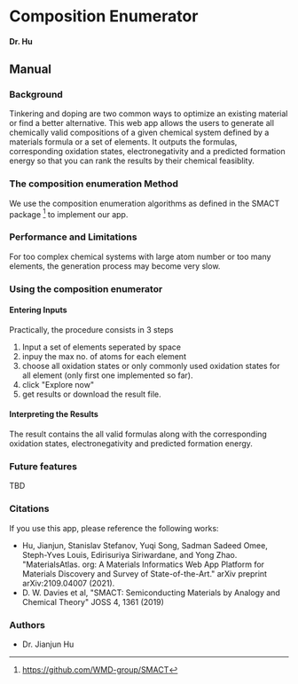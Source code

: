 
# Composition Enumerator
#### Dr. Hu

## Manual

### Background 

Tinkering and doping are two common ways to optimize an existing material or find a better alternative. This web app allows the users to generate all chemically valid compositions of a given chemical system defined by a materials formula or a set of elements. It outputs the formulas, corresponding oxidation states, electronegativity and a predicted formation energy so that you can rank the results by their chemical feasiblity.

### The composition enumeration Method

We use the composition enumeration algorithms as defined in the SMACT package [^1] to implement our app.  



### Performance and Limitations

For too complex chemical systems with large atom number or too many elements, the generation process may become very slow.

### Using the composition enumerator

#### Entering Inputs

Practically, the procedure consists in 3 steps

1. Input a set of elements seperated by space
2. inpuy the max no. of atoms for each element
3. choose all oxidation states or only commonly used oxidation states for all element (only first one implemented so far).
4. click "Explore now"
5. get results or download the result file.

#### Interpreting the Results

The result contains the all valid formulas along with the corresponding oxidation states, electronegativity and predicted formation energy.

### Future features

TBD

### Citations

If you use this app, please reference the following works:

- Hu, Jianjun, Stanislav Stefanov, Yuqi Song, Sadman Sadeed Omee, Steph-Yves Louis, Edirisuriya Siriwardane, and Yong Zhao. "MaterialsAtlas. org: A Materials Informatics Web App Platform for Materials Discovery and Survey of State-of-the-Art." arXiv preprint arXiv:2109.04007 (2021).
- D. W. Davies et al, "SMACT: Semiconducting Materials by Analogy and Chemical Theory" JOSS 4, 1361 (2019)



[^1]: https://github.com/WMD-group/SMACT

### Authors

- Dr. Jianjun Hu
